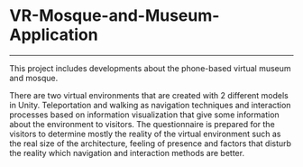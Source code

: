 # VR-Mosque-and-Museum-Application
___
This project includes developments about the phone-based virtual museum and mosque.

There are two virtual environments that are created with 2 different models in Unity. Teleportation and walking as navigation techniques and interaction processes based on information visualization that give some information about the environment to visitors. The questionnaire is prepared for the visitors to determine mostly the reality of the virtual environment such as the real size of the architecture, feeling of presence and factors that disturb the reality which navigation and interaction methods are better.

